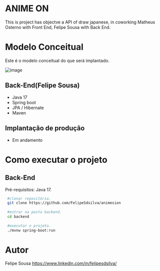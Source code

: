 # ANIME ON
This is project has objectve a API of draw japanese, in coworking Matheus Osterno with Front End, Felipe Sousa with Back End.

# Modelo Conceitual
Este é o modelo conceitual do que será implantado.

![image](https://user-images.githubusercontent.com/47900701/202531107-71ec1124-36c7-4c76-a2bb-ca61de1aaf0b.png)

## Back-End(Felipe Sousa)
  - Java 17
  - Spring boot
  - JPA / Hibernate
  - Maven

## Implantação de produção
  - Em andamento
 
  
# Como executar o projeto

## Back-End

Pré-requisitos: Java 17.

```bash
 #clonar repositório.
 git clone https://github.com/FelipeSdsilva/animesion
 
 #entrar na pasta backend.
 cd backend
 
 #executar o projeto.
 ./mvnw spring-boot:run
```

# Autor

Felipe Sousa 
https://www.linkedin.com/in/felipesdsilva/
